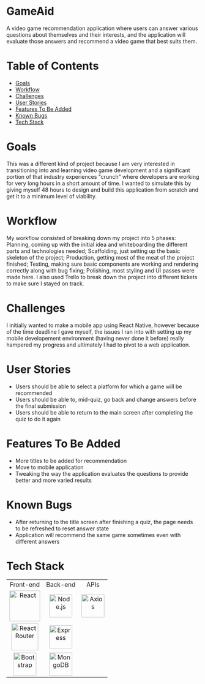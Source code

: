 # GameAid
A video game recommendation application where users can answer various questions about themselves and their interests, and the application will evaluate those answers and recommend a video game that best suits them.

# Table of Contents
- [Goals](#Goals)
- [Workflow](#Workflow)
- [Challenges](#Challenges)
- [User Stories](#User-Stories)
- [Features To Be Added](#Features-To-Be-Added)
- [Known Bugs](#Known-Bugs)
- [Tech Stack](#Tech-Stack)

# Goals
This was a different kind of project because I am very interested in transitioning into and learning video game development and a significant portion of that industry experiences "crunch" where developers are working for very long hours in a short amount of time.  I wanted to simulate this by giving myself 48 hours to design and build this application from scratch and get it to a minimum level of viability.

# Workflow
My workflow consisted of breaking down my project into 5 phases: Planning, coming up with the initial idea and whiteboarding the different parts and technologies needed; Scaffolding, just setting up the basic skeleton of the project; Production, getting most of the meat of the project finished; Testing, making sure basic components are working and rendering correctly along with bug fixing; Polishing, most styling and UI passes were made here.  I also used Trello to break down the project into different tickets to make sure I stayed on track.

# Challenges
I initially wanted to make a mobile app using React Native, however because of the time deadline I gave myself, the issues I ran into with setting up my mobile developement environment (having never done it before) really hampered my progress and ultimately I had to pivot to a web application.

# User Stories
- Users should be able to select a platform for which a game will be recommended
- Users should be able to, mid-quiz, go back and change answers before the final submission
- Users should be able to return to the main screen after completing the quiz to do it again

# Features To Be Added
- More titles to be added for recommendation
- Move to mobile application
- Tweaking the way the application evaluates the questions to provide better and more varied results

# Known Bugs
- After returning to the title screen after finishing a quiz, the page needs to be refreshed to reset answer state
- Application will recommend the same game sometimes even with different answers

# Tech Stack
<table>
  <tr>
  </tr>
  <tr>
    <td align="center">Front-end</td>
    <td align="center">Back-end</td>
    <td align="center">APIs</td>
  </tr>
  <tr>
    <td align="center"><img src="https://upload.wikimedia.org/wikipedia/commons/thumb/a/a7/React-icon.svg/1280px-React-icon.svg.png" alt="React" title="React" width="80px"/></td>
    <td align="center"><img src="https://upload.wikimedia.org/wikipedia/commons/thumb/d/d9/Node.js_logo.svg/1280px-Node.js_logo.svg.png" alt="Node.js" title="Node.js" width="60px"/></td>
    <td align="center"><img src="https://user-images.githubusercontent.com/8939680/57233884-20344080-6fe5-11e9-8df3-0df1282e1574.png" alt="Axios" title="Axios" width="60px"/></td>
  </tr>
  <tr>
    <td align="center"><img src="https://cdn.worldvectorlogo.com/logos/react-router.svg" alt="React Router" title="React Router" width="70px"/></td>
    <td align="center"><img src="https://buttercms.com/static/images/tech_banners/ExpressJS.png" alt="Express" title="Express" width="60px"/></td>
  </tr>
  <tr>
    <td align="center"><img src="https://fuzati.com/wp-content/uploads/2016/12/Bootstrap-Logo.png" alt="Bootstrap" title="Bootstrap" width="60px"/></td>
    <td align="center"><img src="https://www.logolynx.com/images/logolynx/f4/f436442c17fa509c78e28aa28c76b923.png" alt="MongoDB" title="MongoDB" width="60px"/></td>
  </tr>
</table>
